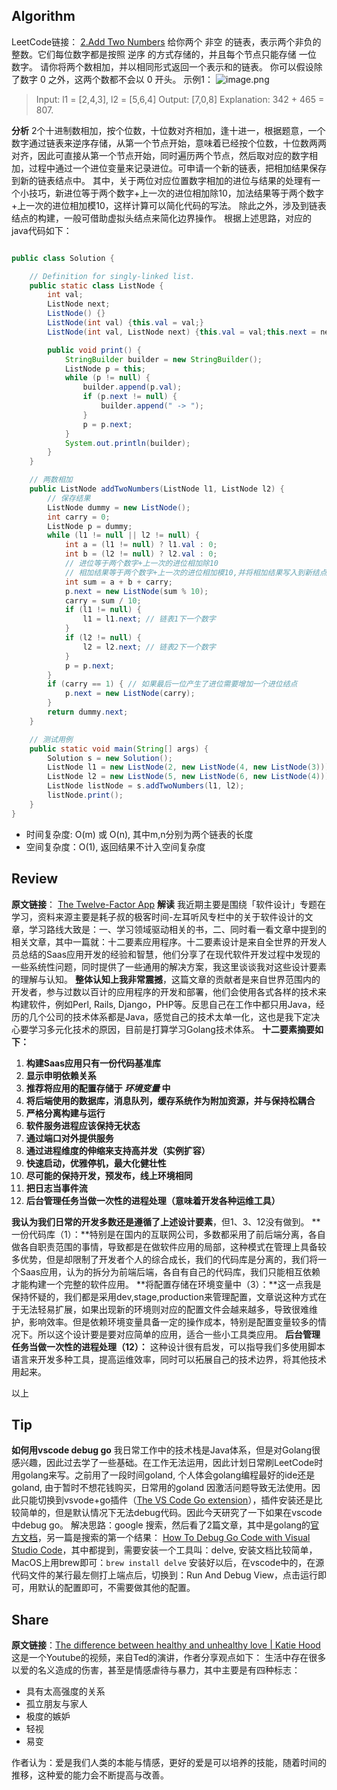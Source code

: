## Algorithm
LeetCode链接： [2.Add Two Numbers](https://leetcode.cn/problems/add-two-numbers/) 
给你两个 非空 的链表，表示两个非负的整数。它们每位数字都是按照 逆序 的方式存储的，并且每个节点只能存储 一位 数字。
请你将两个数相加，并以相同形式返回一个表示和的链表。
你可以假设除了数字 0 之外，这两个数都不会以 0 开头。
示例1：
![image.png](https://cdn.nlark.com/yuque/0/2023/png/1475094/1690618464324-8e1a0afe-3a04-4e64-891f-e8412b932417.png#averageHue=%23f4f4f4&clientId=ub28826d4-3dca-4&from=paste&id=ue6f23a6b&originHeight=342&originWidth=483&originalType=binary&ratio=2&rotation=0&showTitle=false&size=29531&status=done&style=none&taskId=u9f882b13-4e76-460c-b4e7-65b1395e489&title=)
> Input: l1 = [2,4,3], l2 = [5,6,4] 
> Output: [7,0,8] 
> Explanation: 342 + 465 = 807.



**分析**
2个十进制数相加，按个位数，十位数对齐相加，逢十进一，根据题意，一个数字通过链表来逆序存储，从第一个节点开始，意味着已经按个位数，十位数两两对齐，因此可直接从第一个节点开始，同时遍历两个节点，然后取对应的数字相加，过程中通过一个进位变量来记录进位。可申请一个新的链表，把相加结果保存到新的链表结点中。
其中，关于两位对应位置数字相加的进位与结果的处理有一个小技巧，新进位等于两个数字+上一次的进位相加除10，加法结果等于两个数字+上一次的进位相加模10，这样计算可以简化代码的写法。
除此之外，涉及到链表结点的构建，一般可借助虚拟头结点来简化边界操作。
根据上述思路，对应的java代码如下：
```java

public class Solution {

    // Definition for singly-linked list.
    public static class ListNode {
        int val;
        ListNode next;
        ListNode() {}
        ListNode(int val) {this.val = val;}
        ListNode(int val, ListNode next) {this.val = val;this.next = next;}

        public void print() {
            StringBuilder builder = new StringBuilder();
            ListNode p = this;
            while (p != null) {
                builder.append(p.val);
                if (p.next != null) {
                    builder.append(" -> ");
                }
                p = p.next;
            }
            System.out.println(builder);
        }
    }

    // 两数相加
    public ListNode addTwoNumbers(ListNode l1, ListNode l2) {
        // 保存结果
        ListNode dummy = new ListNode();
        int carry = 0;
        ListNode p = dummy;
        while (l1 != null || l2 != null) {
            int a = (l1 != null) ? l1.val : 0;
            int b = (l2 != null) ? l2.val : 0;
            // 进位等于两个数字+上一次的进位相加除10
            // 相加结果等于两个数字+上一次的进位相加模10,并将相加结果写入到新结点中
            int sum = a + b + carry;
            p.next = new ListNode(sum % 10);
            carry = sum / 10;
            if (l1 != null) {
                l1 = l1.next; // 链表1下一个数字
            }
            if (l2 != null) {
                l2 = l2.next; // 链表2下一个数字
            }
            p = p.next;
        }
        if (carry == 1) { // 如果最后一位产生了进位需要增加一个进位结点
            p.next = new ListNode(carry);
        }
        return dummy.next;
    }

    // 测试用例
    public static void main(String[] args) {
        Solution s = new Solution();
        ListNode l1 = new ListNode(2, new ListNode(4, new ListNode(3)));
        ListNode l2 = new ListNode(5, new ListNode(6, new ListNode(4)));
        ListNode listNode = s.addTwoNumbers(l1, l2);
        listNode.print();
    }
}
```

- 时间复杂度: O(m) 或 O(n), 其中m,n分别为两个链表的长度
- 空间复杂度：O(1), 返回结果不计入空间复杂度
## Review
**原文链接**： [The Twelve-Factor App](https://12factor.net/)
**解读**
我近期主要是围绕「软件设计」专题在学习，资料来源主要是耗子叔的极客时间-左耳听风专栏中的关于软件设计的文章，学习路线大致是：一、学习领域驱动相关的书，二、同时看一看文章中提到的相关文章，其中一篇就：十二要素应用程序。十二要素设计是来自全世界的开发人员总结的Saas应用开发的经验和智慧，他们分享了在现代软件开发过程中发现的一些系统性问题，同时提供了一些通用的解决方案，我这里谈谈我对这些设计要素的理解与认知。
**整体认知上我非常震撼**，这篇文章的贡献者是来自世界范围内的开发者，参与过数以百计的应用程序的开发和部署，他们会使用各式各样的技术来构建软件，例如Perl, Rails, Django，PHP等。反思自己在工作中都只用Java，经历的几个公司的技术体系都是Java，感觉自己的技术太单一化，这也是我下定决心要学习多元化技术的原因，目前是打算学习Golang技术体系。
**十二要素摘要如下：**

1. **构建Saas应用只有一份代码基准库**
2. **显示申明依赖关系**
3. **推荐将应用的配置存储于 _环境变量_ 中**
4. **将后端使用的数据库，消息队列，缓存系统作为附加资源，并与保持松耦合**
5. **严格分离构建与运行**
6. **软件服务进程应该保持无状态**
7. **通过端口对外提供服务**
8. **通过进程维度的伸缩来支持高并发（实例扩容）**
9. **快速启动，优雅停机，最大化健壮性**
10. **尽可能的保持开发，预发布，线上环境相同**
11. **把日志当事件流**
12. **后台管理任务当做一次性的进程处理（意味着开发各种运维工具）**

**我认为我们日常的开发多数还是遵循了上述设计要素**，但1、3、12没有做到。
**一份代码库（1）：**特别是在国内的互联网公司，多数都采用了前后端分离，各自做各自职责范围的事情，导致都是在做软件应用的局部，这种模式在管理上具备较多优势，但是却限制了开发者个人的综合成长，我们的代码库是分离的，我们将一个Saas应用，认为的拆分为前端后端，各自有自己的代码库，我们只能相互依赖才能构建一个完整的软件应用。
**将配置存储在环境变量中（3）：**这一点我是保持怀疑的，我们都是采用dev,stage,production来管理配置，文章说这种方式在于无法轻易扩展，如果出现新的环境则对应的配置文件会越来越多，导致很难维护，影响效率。但是依赖环境变量具备一定的操作成本，特别是配置变量较多的情况下。所以这个设计要是要对应简单的应用，适合一些小工具类应用。
**后台管理任务当做一次性的进程处理（12）：** 这种设计很有启发，可以指导我们多使用脚本语言来开发多种工具，提高运维效率，同时可以拓展自己的技术边界，将其他技术用起来。

以上
## Tip
**如何用vscode debug go**
我日常工作中的技术栈是Java体系，但是对Golang很感兴趣，因此过去学了一些基础。在工作无法运用，因此计划日常刷LeetCode时用golang来写。之前用了一段时间goland, 个人体会golang编程最好的ide还是goland, 由于暂时不想花钱购买，日常用的goland 因激活问题导致无法使用。因此只能切换到vsvode+go插件（[The VS Code Go extension](https://marketplace.visualstudio.com/items?itemName=golang.go)），插件安装还是比较简单的，但是默认情况下无法debug代码。因此今天研究了一下如果在vscode中debug go。
解决思路：google 搜索，然后看了2篇文章，其中是golang的[官方文档](https://github.com/golang/vscode-go/wiki/debugging)，另一篇是搜索的第一个结果：
[How To Debug Go Code with Visual Studio Code](https://www.digitalocean.com/community/tutorials/debugging-go-code-with-visual-studio-code#step-2-debugging-with-breakpoints)，其中都提到，需要安装一个工具叫：delve, 安装文档比较简单，MacOS上用brew即可：`brew install delve`
安装好以后，在vscode中的，在源代码文件的某行最左侧打上端点后，切换到：Run And Debug View，点击运行即可，用默认的配置即可，不需要做其他的配置。
## Share
**原文链接**：[The difference between healthy and unhealthy love | Katie Hood](https://www.youtube.com/watch?v=ON4iy8hq2hM&list=WL&index=1)
这是一个Youtube的视频，来自Ted的演讲，作者分享观点如下：
生活中存在很多以爱的名义造成的伤害，甚至是情感虐待与暴力，其中主要是有四种标志：

- 具有太高强度的关系
- 孤立朋友与家人
- 极度的嫉妒
- 轻视
- 易变

作者认为：爱是我们人类的本能与情感，更好的爱是可以培养的技能，随着时间的推移，这种爱的能力会不断提高与改善。
